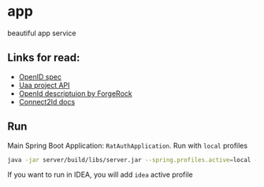 # app

beautiful app service

## Links for read:
* [OpenID spec](http://openid.net/specs/openid-connect-core-1_0.html)
* [Uaa project API](https://github.com/cloudfoundry/uaa/blob/master/docs/UAA-APIs.rst#client-obtains-token-post-oauth-token)
* [OpenId descriptuion by ForgeRock](https://backstage.forgerock.com/#!/docs/openam/12.0.0/admin-guide/chap-openid-connect)
* [Connect2Id docs](http://connect2id.com/learn/openid-connect)

## Run

Main Spring Boot Application: `RatAuthApplication`. Run with `local` profiles


```bash
java -jar server/build/libs/server.jar --spring.profiles.active=local --ratpack.baseDir='/' --ratpack.templatesPath="BOOT-INF/classes/templates"
```

If you want to run in IDEA, you will add `idea` active profile